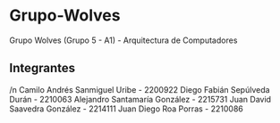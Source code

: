 # Grupo-Wolves
Grupo Wolves (Grupo 5 - A1) - Arquitectura de Computadores

## Integrantes
/n Camilo Andrés Sanmiguel Uribe - 2200922
Diego Fabián Sepúlveda Durán - 2210063
Alejandro Santamaría González - 2215731
Juan David Saavedra González - 2214111
Juan Diego Roa Porras - 2210086
